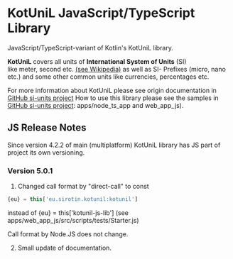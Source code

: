 # KotUniL JavaScript/TypeScript Library

JavaScript/TypeScript-variant of Kotlin's KotUniL library.

**KotUniL** covers all units of **International System of Units** (SI)  
like meter, second etc. [(see Wikipedia)](https://en.wikipedia.org/wiki/International_System_of_Units)
as well as SI- Prefixes (micro, nano etc.) and some other common units like currencies, percentages etc.

For more information about KotUniL please see origin documentation
in [GitHub si-units project](https://github.com/vsirotin/si-units/blob/26e2e890fa01cebdca93f48332bab0a0fa6c6255/README.md)
How to use this library please see the samples
in [GitHub si-units project](https://github.com/vsirotin/si-units/blob/26e2e890fa01cebdca93f48332bab0a0fa6c6255/README.md):
apps/node_ts_app and web_app_js).

## JS Release Notes

Since version 4.2.2 of main (multiplatform) KotUniL library has JS part of project its own versioning.

### Version 5.0.1

1. Changed call format by "direct-call" to const
```javascript
{eu} = this['eu.sirotin.kotunil:kotunil']
```

instead of {eu} = this['kotunil-js-lib'] (see  apps/web_app_js/src/scripts/tests/Starter.js)

Call format by Node.JS does not change.

2. Small update of documentation.
